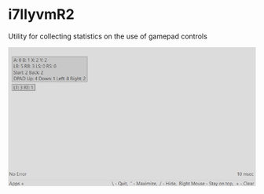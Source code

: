 # i7llyvmR2
Utility for collecting statistics on the use of gamepad controls

![alt text](image.jpg)
